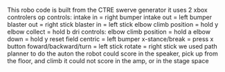 This robo code is built from the CTRE swerve generator
it uses 2 xbox controlers 
op controls: 
  intake in = right bumper 
  intake out = left bumper
  blaster out = right stick 
  blaster in = left stick 
  elbow climb position = hold y
  elbow collect = hold b
dri controls:
  elbow climb position = hold a
  elbow down = hold y
  reset field centric = left bumper
  x-stance/break = press x button 
  foward/backward/turn = left stick 
  rotate = right stick 
we used path planner to do the auton
the robot could score in the speaker, pick up from the floor, and climb
it could not score in the amp, or in the stage space  
